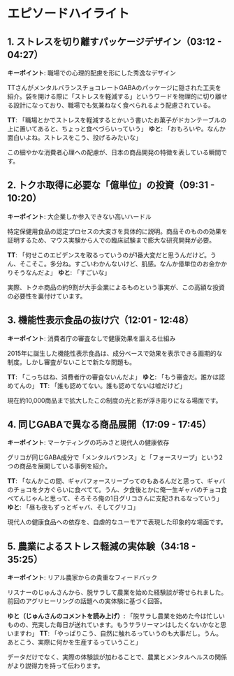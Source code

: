 # エピソードハイライト

## 1. ストレスを切り離すパッケージデザイン（03:12 - 04:27）
**キーポイント**: 職場での心理的配慮を形にした秀逸なデザイン

TTさんがメンタルバランスチョコレートGABAのパッケージに隠された工夫を紹介。袋を開ける際に「ストレスを軽減する」というワードを物理的に切り離せる設計になっており、職場でも気兼ねなく食べられるよう配慮されている。

**TT**: 「職場とかでストレスを軽減するとかいう書いたお菓子がドカンテーブルの上に置いてあると、ちょっと食べづらいっていう」
**ゆと**: 「おもろいや。なんか面白いよね。ストレスをこう、投げるみたいな」

この細やかな消費者心理への配慮が、日本の商品開発の特徴を表している瞬間です。

## 2. トクホ取得に必要な「億単位」の投資（09:31 - 10:20）
**キーポイント**: 大企業しか参入できない高いハードル

特定保健用食品の認定プロセスの大変さを具体的に説明。商品そのものの効果を証明するため、マウス実験から人での臨床試験まで膨大な研究開発が必要。

**TT**: 「何せこのエビデンスを取るっていうのが1番大変だと思うんだけど。うん、そこそこ。多分ね。すごいわかんないけど、肌感。なんか億単位のお金かかりそうなんだよ」
**ゆと**: 「すごいな」

実際、トクホ商品の約9割が大手企業によるものという事実が、この高額な投資の必要性を裏付けています。

## 3. 機能性表示食品の抜け穴（12:01 - 12:48）
**キーポイント**: 消費者庁の審査なしで健康効果を謳える仕組み

2015年に誕生した機能性表示食品は、成分ベースで効果を表示できる画期的な制度。しかし審査がないことで新たな問題も。

**TT**: 「こっちはね、消費者庁の審査ないんだよ」
**ゆと**: 「もう審査だ。誰かは認めてんの」
**TT**: 「誰も認めてない。誰も認めてないは嘘だけど」

現在約10,000商品まで拡大したこの制度の光と影が浮き彫りになる場面です。

## 4. 同じGABAで異なる商品展開（17:09 - 17:45）
**キーポイント**: マーケティングの巧みさと現代人の健康依存

グリコが同じGABA成分で「メンタルバランス」と「フォースリープ」という2つの商品を展開している事例を紹介。

**TT**: 「なんかこの間、ギャバフォースリープってのもあるんだと思って、ギャバのチョコを夕方ぐらいに食べてて。うん、夕食後とかに俺一生ギャバのチョコ食べてんじゃんと思って、そろそろ俺の1日グリコさんに支配されるなっていう」
**ゆと**: 「昼も夜もずっとギャバ、そしてグリコ」

現代人の健康食品への依存を、自虐的なユーモアで表現した印象的な場面です。

## 5. 農業によるストレス軽減の実体験（34:18 - 35:25）
**キーポイント**: リアル農家からの貴重なフィードバック

リスナーのじゅんさんから、脱サラして農業を始めた経験談が寄せられました。前回のアグリヒーリングの話題への実体験に基づく回答。

**ゆと（じゅんさんのコメントを読み上げ）**: 「脱サラし農業を始めた今は忙しいものの、充実した毎日が送れています。もうサラリーマンはしたくないかなと思いますわ」
**TT**: 「やっぱりこう、自然に触れるっていうのも大事だし。うん。あとこう、実際に何かを生産するっていうこと」

データだけでなく、実際の体験談が加わることで、農業とメンタルヘルスの関係がより説得力を持って伝わります。